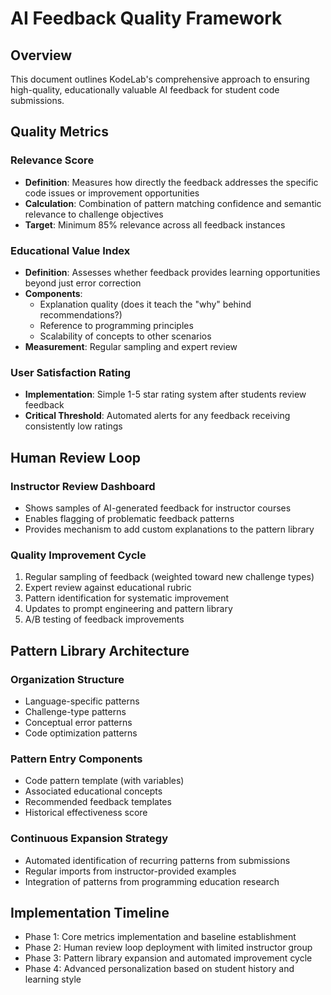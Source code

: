 # AI Feedback Quality Framework

## Overview
This document outlines KodeLab's comprehensive approach to ensuring high-quality, educationally valuable AI feedback for student code submissions.

## Quality Metrics

### Relevance Score
- **Definition**: Measures how directly the feedback addresses the specific code issues or improvement opportunities
- **Calculation**: Combination of pattern matching confidence and semantic relevance to challenge objectives
- **Target**: Minimum 85% relevance across all feedback instances

### Educational Value Index
- **Definition**: Assesses whether feedback provides learning opportunities beyond just error correction
- **Components**: 
  - Explanation quality (does it teach the "why" behind recommendations?)
  - Reference to programming principles
  - Scalability of concepts to other scenarios
- **Measurement**: Regular sampling and expert review

### User Satisfaction Rating
- **Implementation**: Simple 1-5 star rating system after students review feedback
- **Critical Threshold**: Automated alerts for any feedback receiving consistently low ratings

## Human Review Loop

### Instructor Review Dashboard
- Shows samples of AI-generated feedback for instructor courses
- Enables flagging of problematic feedback patterns
- Provides mechanism to add custom explanations to the pattern library

### Quality Improvement Cycle
1. Regular sampling of feedback (weighted toward new challenge types)
2. Expert review against educational rubric
3. Pattern identification for systematic improvement
4. Updates to prompt engineering and pattern library
5. A/B testing of feedback improvements

## Pattern Library Architecture

### Organization Structure
- Language-specific patterns
- Challenge-type patterns
- Conceptual error patterns
- Code optimization patterns

### Pattern Entry Components
- Code pattern template (with variables)
- Associated educational concepts
- Recommended feedback templates
- Historical effectiveness score

### Continuous Expansion Strategy
- Automated identification of recurring patterns from submissions
- Regular imports from instructor-provided examples
- Integration of patterns from programming education research

## Implementation Timeline
- Phase 1: Core metrics implementation and baseline establishment
- Phase 2: Human review loop deployment with limited instructor group
- Phase 3: Pattern library expansion and automated improvement cycle
- Phase 4: Advanced personalization based on student history and learning style
